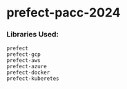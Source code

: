 # prefect-pacc-2024

### Libraries Used:
```
prefect
prefect-gcp
prefect-aws
prefect-azure
prefect-docker
prefect-kuberetes
```